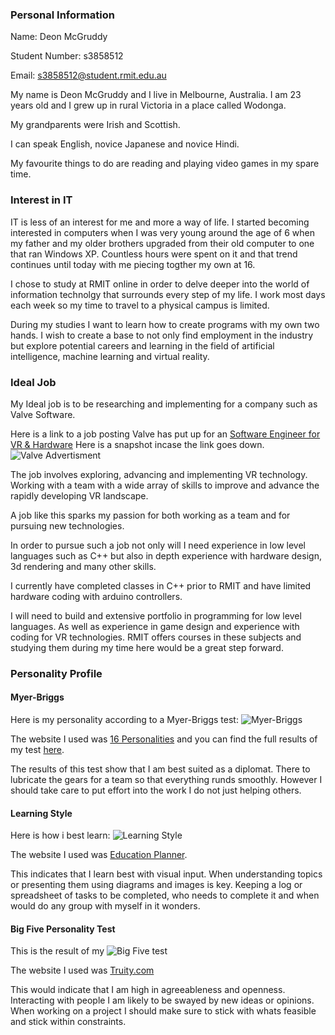 ### Personal Information

Name: Deon McGruddy

Student Number: s3858512

Email: s3858512@student.rmit.edu.au

My name is Deon McGruddy and I live in Melbourne, Australia. I am 23 years old and I grew up in rural Victoria in a place called Wodonga.

My grandparents were Irish and Scottish.

I can speak English, novice Japanese and novice Hindi.  

My favourite things to do are reading and playing video games in my spare time.  

### Interest in IT

IT is less of an interest for me and more a way of life. I started becoming interested in computers when I was very young around the age of 6 when my father and my older brothers upgraded from their old computer to one that ran Windows XP. Countless hours were spent on it and that trend continues until today with me piecing togther my own at 16.

I chose to study at RMIT online in order to delve deeper into the world of information technolgy that surrounds every step of my life. I work most days each week so my time to travel to a physical campus is limited. 

During my studies I want to learn how to create programs with my own two hands. I wish to create a base to not only find employment in the industry but explore potential careers and learning in the field of artificial intelligence, machine learning and virtual reality. 

### Ideal Job

My Ideal job is to be researching and implementing for a company such as Valve Software.

Here is a link to a job posting Valve has put up for an [Software Engineer for VR & Hardware](https://www.valvesoftware.com/en/jobs?job_id=41)
Here is a snapshot incase the link goes down. 
![Valve Advertisment](https://i.imgur.com/T4S8ZXS.png)

The job involves exploring, advancing and implementing VR technology. Working with a team with a wide array of skills to improve and advance the rapidly developing VR landscape. 

A job like this sparks my passion for both working as a team and for pursuing new technologies. 

In order to pursue such a job not only will I need experience in low level languages such as C++ but also in depth experience with hardware design, 3d rendering and many other skills.

I currently have completed classes in C++ prior to RMIT and have limited hardware coding with arduino controllers.

I will need to build and extensive portfolio in programming for low level languages. As well as experience in game design and experience with coding for VR technologies. RMIT offers courses in these subjects and studying them during my time here would be a great step forward.

### Personality Profile

#### Myer-Briggs
Here is my personality according to a Myer-Briggs test: 
![Myer-Briggs](https://i.imgur.com/I2i2Y1a.png)

The website I used was [16 Personalities](https://www.16personalities.com/) and you can find the full results of my test [here](https://www.16personalities.com/profiles/957f368a66407).

The results of this test show that I am best suited as a diplomat. There to lubricate the gears for a team so that everything runds smoothly. However I should take care to put effort into the work I do not just helping others.

#### Learning Style
Here is how i best learn: 
![Learning Style](https://i.imgur.com/UNZCVa4.png)

The website I used was [Education Planner](http://www.educationplanner.org/students/self-assessments/learning-styles.shtml).

This indicates that I learn best with visual input. When understanding topics or presenting them using diagrams and images is key. Keeping a log or spreadsheet of tasks to be completed, who needs to complete it and when would do any group with myself in it wonders.

#### Big Five Personality Test

This is the result of my ![Big Five test](https://i.imgur.com/JTslKoA.png)

The website I used was [Truity.com](https://www.truity.com)

This would indicate that I am high in agreeableness and openness. Interacting with people I am likely to be swayed by new ideas or opinions. When working on a project I should make sure to stick with whats feasible and stick within constraints.


